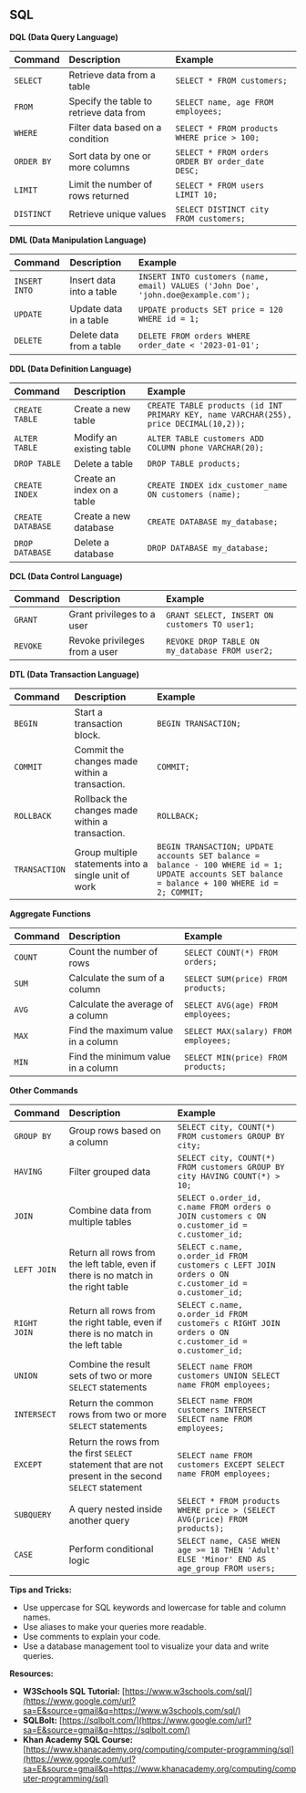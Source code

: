 ## SQL

**DQL (Data Query Language)**

|Command|Description|Example|
|:---|:---|:---|
|`SELECT`|Retrieve data from a table|`SELECT * FROM customers;`|
|`FROM`|Specify the table to retrieve data from|`SELECT name, age FROM employees;`|
|`WHERE`|Filter data based on a condition|`SELECT * FROM products WHERE price > 100;`|
|`ORDER BY`|Sort data by one or more columns|`SELECT * FROM orders ORDER BY order_date DESC;`|
|`LIMIT`|Limit the number of rows returned|`SELECT * FROM users LIMIT 10;`|
|`DISTINCT`|Retrieve unique values|`SELECT DISTINCT city FROM customers;`|

**DML (Data Manipulation Language)**

|Command|Description|Example|
|:---|:---|:---|
|`INSERT INTO`|Insert data into a table|`INSERT INTO customers (name, email) VALUES ('John Doe', 'john.doe@example.com');`|
|`UPDATE`|Update data in a table|`UPDATE products SET price = 120 WHERE id = 1;`|
|`DELETE`|Delete data from a table|`DELETE FROM orders WHERE order_date < '2023-01-01';`|

**DDL (Data Definition Language)**

|Command|Description|Example|
|:---|:---|:---|
|`CREATE TABLE`|Create a new table|`CREATE TABLE products (id INT PRIMARY KEY, name VARCHAR(255), price DECIMAL(10,2));`|
|`ALTER TABLE`|Modify an existing table|`ALTER TABLE customers ADD COLUMN phone VARCHAR(20);`|
|`DROP TABLE`|Delete a table|`DROP TABLE products;`|
|`CREATE INDEX`|Create an index on a table|`CREATE INDEX idx_customer_name ON customers (name);`|
|`CREATE DATABASE`|Create a new database|`CREATE DATABASE my_database;`|
|`DROP DATABASE`|Delete a database|`DROP DATABASE my_database;`|

**DCL (Data Control Language)**

|Command|Description|Example|
|:---|:---|:---|
|`GRANT`|Grant privileges to a user|`GRANT SELECT, INSERT ON customers TO user1;`|
|`REVOKE`|Revoke privileges from a user|`REVOKE DROP TABLE ON my_database FROM user2;`|

**DTL (Data Transaction Language)**

|Command|Description|Example|
|:---|:---|:---|
|`BEGIN`|Start a transaction block.|`BEGIN TRANSACTION;`|
|`COMMIT`|Commit the changes made within a transaction.|`COMMIT;`|
|`ROLLBACK`|Rollback the changes made within a transaction.|`ROLLBACK;`|
|`TRANSACTION`|Group multiple statements into a single unit of work|`BEGIN TRANSACTION; UPDATE accounts SET balance = balance - 100 WHERE id = 1; UPDATE accounts SET balance = balance + 100 WHERE id = 2; COMMIT;`|

**Aggregate Functions**

|Command|Description|Example|
|:---|:---|:---|
|`COUNT`|Count the number of rows|`SELECT COUNT(*) FROM orders;`|
|`SUM`|Calculate the sum of a column|`SELECT SUM(price) FROM products;`|
|`AVG`|Calculate the average of a column|`SELECT AVG(age) FROM employees;`|
|`MAX`|Find the maximum value in a column|`SELECT MAX(salary) FROM employees;`|
|`MIN`|Find the minimum value in a column|`SELECT MIN(price) FROM products;`|

**Other Commands**

|Command|Description|Example|
|:---|:---|:---|
|`GROUP BY`|Group rows based on a column|`SELECT city, COUNT(*) FROM customers GROUP BY city;`|
|`HAVING`|Filter grouped data|`SELECT city, COUNT(*) FROM customers GROUP BY city HAVING COUNT(*) > 10;`|
|`JOIN`|Combine data from multiple tables|`SELECT o.order_id, c.name FROM orders o JOIN customers c ON o.customer_id = c.customer_id;`|
|`LEFT JOIN`|Return all rows from the left table, even if there is no match in the right table|`SELECT c.name, o.order_id FROM customers c LEFT JOIN orders o ON c.customer_id = o.customer_id;`|
|`RIGHT JOIN`|Return all rows from the right table, even if there is no match in the left table|`SELECT c.name, o.order_id FROM customers c RIGHT JOIN orders o ON c.customer_id = o.customer_id;`|
|`UNION`|Combine the result sets of two or more `SELECT` statements|`SELECT name FROM customers UNION SELECT name FROM employees;`|
|`INTERSECT`|Return the common rows from two or more `SELECT` statements|`SELECT name FROM customers INTERSECT SELECT name FROM employees;`|
|`EXCEPT`|Return the rows from the first `SELECT` statement that are not present in the second `SELECT` statement|`SELECT name FROM customers EXCEPT SELECT name FROM employees;`|
|`SUBQUERY`|A query nested inside another query|`SELECT * FROM products WHERE price > (SELECT AVG(price) FROM products);`|
|`CASE`|Perform conditional logic|`SELECT name, CASE WHEN age >= 18 THEN 'Adult' ELSE 'Minor' END AS age_group FROM users;`|

**Tips and Tricks:**

  * Use uppercase for SQL keywords and lowercase for table and column names.
  * Use aliases to make your queries more readable.
  * Use comments to explain your code.
  * Use a database management tool to visualize your data and write queries.

**Resources:**

  * **W3Schools SQL Tutorial:** [https://www.w3schools.com/sql/](https://www.google.com/url?sa=E&source=gmail&q=https://www.w3schools.com/sql/)
  * **SQLBolt:** [https://sqlbolt.com/](https://www.google.com/url?sa=E&source=gmail&q=https://sqlbolt.com/)
  * **Khan Academy SQL Course:** [https://www.khanacademy.org/computing/computer-programming/sql](https://www.google.com/url?sa=E&source=gmail&q=https://www.khanacademy.org/computing/computer-programming/sql)
